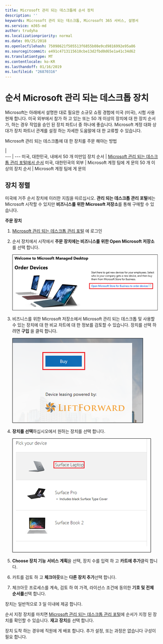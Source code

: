 ```yaml
---
title: Microsoft 관리 되는 데스크톱에 순서 장치
description: ''
keywords: Microsoft 관리 되는 데스크톱, Microsoft 365 서비스, 설명서
ms.service: m365-md
author: trudyha
ms.localizationpriority: normal
ms.date: 09/25/2018
ms.openlocfilehash: 75098621f505513f6855b08e9cd9816992e95a86
ms.sourcegitcommit: e491c4713115610cbe13d2fbd0d65e1a41c34d62
ms.translationtype: MT
ms.contentlocale: ko-KR
ms.lasthandoff: 01/16/2019
ms.locfileid: "26870316"
---
```

# <a name="order-microsoft-managed-desktop-devices"></a>순서 Microsoft 관리 되는 데스크톱 장치

Microsoft는 아래에서 설명한 대로 필요한 소규모 쇼핑 경험에 미국 (미국), 시험 사용 현재 합니다. 미국 외부에서 참가 하 고 있는 또는 50 개 이상의 장치에 대 한 장치 순서가, 하는 경우 작업을 승인 된 장치 파트너 중 하나에 좋습니다. Microsoft 계정 대화 상대가 장치 파트너 관계를 설정 하는 자세한 도움말에 대 한 교류할 수 있습니다.

Microsoft 관리 되는 데스크톱에 대 한 장치를 주문 해야는 방법

  |   
 --- | ---
미국, 대한민국, 내에서 50 개 미만임 장치 순서 | [Microsoft 관리 되는 데스크톱 관리 포털에서 순서](https://aka.ms/mmdportal)
미국, 대한민국의 외부 | Microsoft 계정 팀에 게 문의
50 개 이상의 장치 순서 | Microsoft 계정 팀에 게 문의

## <a name="order-devices"></a>장치 정렬
미국에 거주 순서 장치에 이러한 지침을 따르십시오. **관리 되는 데스크톱 관리 포털**에는 Microsoft 시작할 수 있지만 **비즈니스를 위한 Microsoft 저장소**를 통해 구매할 수 있습니다. 

 **주문 장치**
 1. [Microsoft 관리 되는 데스크톱 관리 포털](https://aka.ms/mmdportal) 에 로그인
 2. 순서 장치에서 시작에서 **주문 장치에는 비즈니스를 위한 Open Microsoft 저장소**를 선택 합니다.
 
    ![장치를 주문 시작 하기](images/mmd-order-devices.png)
    
3. 비즈니스를 위한 Microsoft 저장소에서 Microsoft 관리 되는 데스크톱 및 사용할 수 있는 장치에 대 한 비교 차트에 대 한 정보를 검토할 수 있습니다. 장치를 선택 하려면 **구입** 을 클릭 합니다. 

    ![비즈니스, 구입에 대 한 저장소](images/msfb-buy.png)

4. **장치를 선택**하십시오에서 원하는 장치를 선택 합니다. 

    ![비즈니스, 픽업 장치에 대 한 저장소](images/msfb-pick-device.png)

5. **Choose 장치 기능** **서비스 계획**을 선택, 장치 수를 입력 하 고 **카트에 추가**클릭 합니다.

6. 카트를 검토 하 고 **체크아웃**또는 **다른 장치 추가**선택 합니다. 

7. 체크아웃 프로세스를 계속, 검토 하 여 가격, 라이선스 조건에 동의한 **기호 및 전체 순서를**선택 합니다. 

장치는 일반적으로 3 일 이내에 제공 합니다. 

순서 지정 장치를 마치면 [Microsoft 관리 되는 데스크톱 관리 포털](https://aka.ms/mmdportal)에 순서가 지정 된 장치를 확인할 수 있습니다. **재고** **장치**를 선택 합니다. 

장치 도착 하는 경우에 직원에 게 배포 합니다. 추가 설정, 또는 과정은 없습니다 구성이 필요 합니다. 

